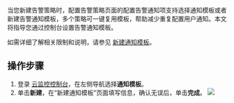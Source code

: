 当您新建告警策略时，配置告警策略页面的配置告警通知项支持选择通知模板或者新建告警通知模板，多个策略可一键复用模板，帮助减少重复配置用户通知。本文将指导您通过控制台设置告警通知模板。

如需详细了解相关限制和说明，请参见 [新建通知模板](https://cloud.tencent.com/document/product/248/50404)。

## 操作步骤
1. 登录 [云监控控制台](https://console.cloud.tencent.com/monitor/alarm2/notice)，在左侧导航选择**通知模板**。
2. 单击**新建**，在“新建通知模板”页面填写信息，确认无误后，单击**完成**。
![](https://qcloudimg.tencent-cloud.cn/raw/a6adcada9bc3a66e9f65d2e04a44391e.png)

